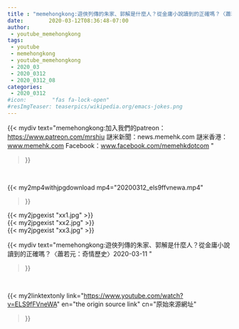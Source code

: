 ```yaml
---
title : "memehongkong:遊俠列傳的朱家、郭解是什麼人？從金庸小說讀到的正確嗎？〈蕭若元：奇情歷史〉2020-03-11 "
date:        2020-03-12T08:36:48-07:00
author:
 - youtube_memehongkong
tags:
 - youtube
 - memehongkong
 - youtube_memehongkong
 - 2020_03
 - 2020_0312
 - 2020_0312_08
categories:
 - 2020_0312
#icon:        "fas fa-lock-open"
#resImgTeaser: teaserpics/wikipedia.org/emacs-jokes.png
---
```


{{< mydiv text="memehongkong:加入我們的patreon：https://www.patreon.com/mrshiu 謎米新聞：news.memehk.com 謎米香港： www.memehk.com Facebook：www.facebook.com/memehkdotcom "
>}}
<br>


{{< my2mp4withjpgdownload mp4="20200312_els9ffvnewa.mp4"
>}}

{{< my2jpgexist "xx1.jpg" >}}<br>
{{< my2jpgexist "xx2.jpg" >}}<br>
{{< my2jpgexist "xx3.jpg" >}}<br>



{{< mydiv text="memehongkong:遊俠列傳的朱家、郭解是什麼人？從金庸小說讀到的正確嗎？〈蕭若元：奇情歷史〉2020-03-11 "
>}}
<br>

{{< my2linktextonly link="https://www.youtube.com/watch?v=ELS9fFVneWA"
en="the origin source link" cn="原始來源網址"
>}}


<br>

